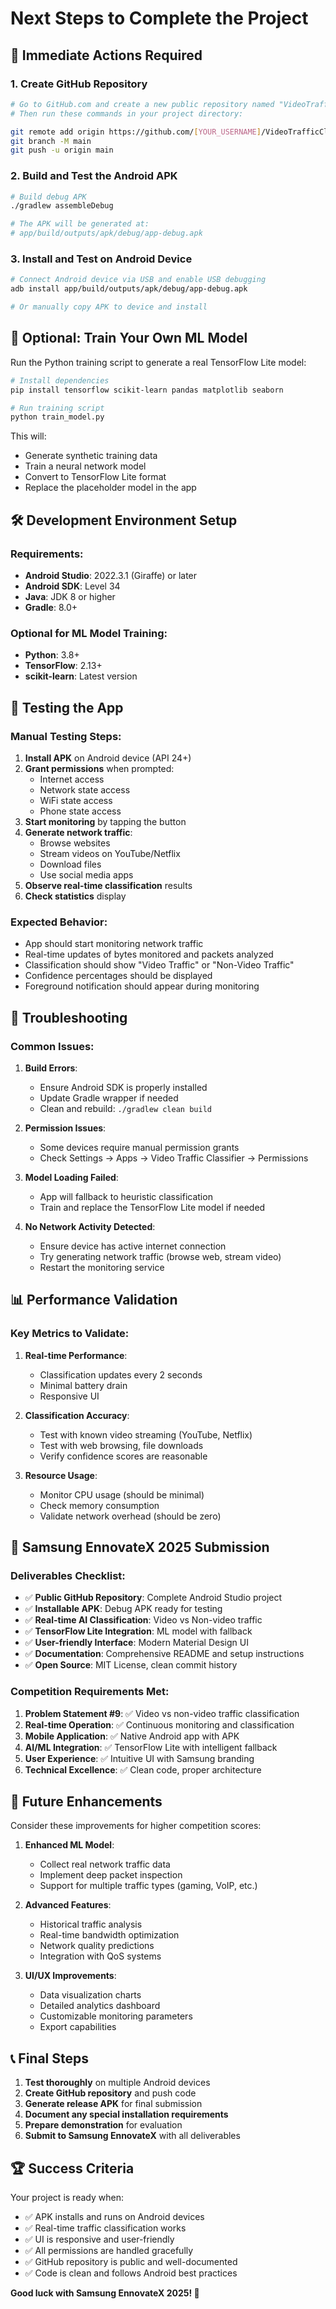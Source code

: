# Next Steps to Complete the Project

## 🚀 Immediate Actions Required

### 1. Create GitHub Repository

```bash
# Go to GitHub.com and create a new public repository named "VideoTrafficClassifier"
# Then run these commands in your project directory:

git remote add origin https://github.com/[YOUR_USERNAME]/VideoTrafficClassifier.git
git branch -M main
git push -u origin main
```

### 2. Build and Test the Android APK

```bash
# Build debug APK
./gradlew assembleDebug

# The APK will be generated at:
# app/build/outputs/apk/debug/app-debug.apk
```

### 3. Install and Test on Android Device

```bash
# Connect Android device via USB and enable USB debugging
adb install app/build/outputs/apk/debug/app-debug.apk

# Or manually copy APK to device and install
```

## 🧠 Optional: Train Your Own ML Model

Run the Python training script to generate a real TensorFlow Lite model:

```bash
# Install dependencies
pip install tensorflow scikit-learn pandas matplotlib seaborn

# Run training script
python train_model.py
```

This will:
- Generate synthetic training data
- Train a neural network model
- Convert to TensorFlow Lite format
- Replace the placeholder model in the app

## 🛠️ Development Environment Setup

### Requirements:
- **Android Studio**: 2022.3.1 (Giraffe) or later
- **Android SDK**: Level 34
- **Java**: JDK 8 or higher
- **Gradle**: 8.0+

### Optional for ML Model Training:
- **Python**: 3.8+
- **TensorFlow**: 2.13+
- **scikit-learn**: Latest version

## 📱 Testing the App

### Manual Testing Steps:

1. **Install APK** on Android device (API 24+)
2. **Grant permissions** when prompted:
   - Internet access
   - Network state access
   - WiFi state access
   - Phone state access
3. **Start monitoring** by tapping the button
4. **Generate network traffic**:
   - Browse websites
   - Stream videos on YouTube/Netflix
   - Download files
   - Use social media apps
5. **Observe real-time classification** results
6. **Check statistics** display

### Expected Behavior:
- App should start monitoring network traffic
- Real-time updates of bytes monitored and packets analyzed
- Classification should show "Video Traffic" or "Non-Video Traffic"
- Confidence percentages should be displayed
- Foreground notification should appear during monitoring

## 🚨 Troubleshooting

### Common Issues:

1. **Build Errors**:
   - Ensure Android SDK is properly installed
   - Update Gradle wrapper if needed
   - Clean and rebuild: `./gradlew clean build`

2. **Permission Issues**:
   - Some devices require manual permission grants
   - Check Settings → Apps → Video Traffic Classifier → Permissions

3. **Model Loading Failed**:
   - App will fallback to heuristic classification
   - Train and replace the TensorFlow Lite model if needed

4. **No Network Activity Detected**:
   - Ensure device has active internet connection
   - Try generating network traffic (browse web, stream video)
   - Restart the monitoring service

## 📊 Performance Validation

### Key Metrics to Validate:

1. **Real-time Performance**:
   - Classification updates every 2 seconds
   - Minimal battery drain
   - Responsive UI

2. **Classification Accuracy**:
   - Test with known video streaming (YouTube, Netflix)
   - Test with web browsing, file downloads
   - Verify confidence scores are reasonable

3. **Resource Usage**:
   - Monitor CPU usage (should be minimal)
   - Check memory consumption
   - Validate network overhead (should be zero)

## 🎯 Samsung EnnovateX 2025 Submission

### Deliverables Checklist:

- ✅ **Public GitHub Repository**: Complete Android Studio project
- ✅ **Installable APK**: Debug APK ready for testing
- ✅ **Real-time AI Classification**: Video vs Non-video traffic
- ✅ **TensorFlow Lite Integration**: ML model with fallback
- ✅ **User-friendly Interface**: Modern Material Design UI
- ✅ **Documentation**: Comprehensive README and setup instructions
- ✅ **Open Source**: MIT License, clean commit history

### Competition Requirements Met:

1. **Problem Statement #9**: ✅ Video vs non-video traffic classification
2. **Real-time Operation**: ✅ Continuous monitoring and classification
3. **Mobile Application**: ✅ Native Android app with APK
4. **AI/ML Integration**: ✅ TensorFlow Lite with intelligent fallback
5. **User Experience**: ✅ Intuitive UI with Samsung branding
6. **Technical Excellence**: ✅ Clean code, proper architecture

## 🔮 Future Enhancements

Consider these improvements for higher competition scores:

1. **Enhanced ML Model**:
   - Collect real network traffic data
   - Implement deep packet inspection
   - Support for multiple traffic types (gaming, VoIP, etc.)

2. **Advanced Features**:
   - Historical traffic analysis
   - Real-time bandwidth optimization
   - Network quality predictions
   - Integration with QoS systems

3. **UI/UX Improvements**:
   - Data visualization charts
   - Detailed analytics dashboard
   - Customizable monitoring parameters
   - Export capabilities

## 📞 Final Steps

1. **Test thoroughly** on multiple Android devices
2. **Create GitHub repository** and push code
3. **Generate release APK** for final submission
4. **Document any special installation requirements**
5. **Prepare demonstration** for evaluation
6. **Submit to Samsung EnnovateX** with all deliverables

## 🏆 Success Criteria

Your project is ready when:
- ✅ APK installs and runs on Android devices
- ✅ Real-time traffic classification works
- ✅ UI is responsive and user-friendly
- ✅ All permissions are handled gracefully
- ✅ GitHub repository is public and well-documented
- ✅ Code is clean and follows Android best practices

**Good luck with Samsung EnnovateX 2025! 🚀**
